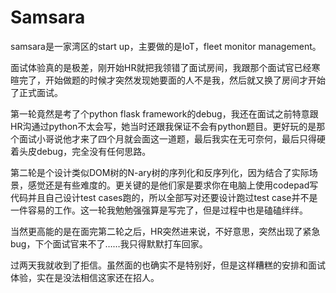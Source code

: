 # Samsara

samsara是一家湾区的start up，主要做的是IoT，fleet monitor management。

面试体验真的是极差，刚开始HR就把我领错了面试房间，我跟那个面试官已经寒暄完了，开始做题的时候才突然发现她要面的人不是我，然后就又换了房间才开始了正式面试。

第一轮竟然是考了个python flask framework的debug，我还在面试之前特意跟HR沟通过python不太会写，她当时还跟我保证不会有python题目。更好玩的是那个面试小哥说他才来了四个月就会面这一道题，最后我实在无可奈何，最后只得硬着头皮debug，完全没有任何思路。

第二轮是个设计类似DOM树的N-ary树的序列化和反序列化，因为结合了实际场景，感觉还是有些难度的。更关键的是他们家是要求你在电脑上使用codepad写代码并且自己设计test cases跑的，所以全部写对还要设计跑过test case并不是一件容易的工作。这一轮我勉勉强强算是写完了，但是过程中也是磕磕绊绊。

当然更高能的是在面完第二轮之后，HR突然进来说，不好意思，突然出现了紧急bug，下个面试官来不了……我只得默默打车回家。

过两天我就收到了拒信。虽然面的也确实不是特别好，但是这样糟糕的安排和面试体验，实在是没法相信这家还在招人。